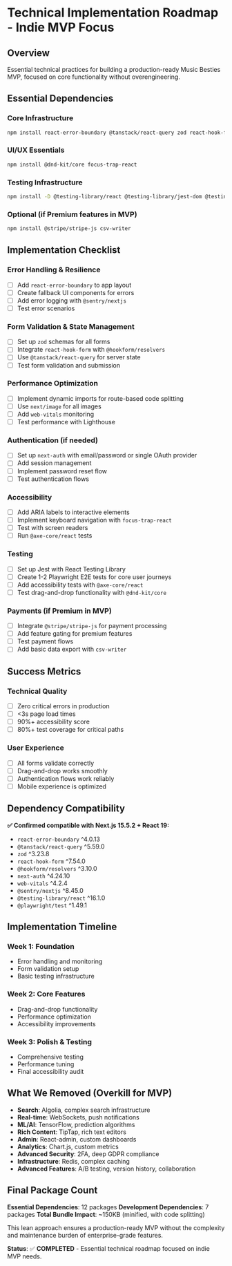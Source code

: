 # Technical Implementation Roadmap - Indie MVP Focus

## Overview
Essential technical practices for building a production-ready Music Besties MVP, focused on core functionality without overengineering.

## Essential Dependencies

### **Core Infrastructure**
```bash
npm install react-error-boundary @tanstack/react-query zod react-hook-form @hookform/resolvers next-auth web-vitals next-seo @sentry/nextjs
```

### **UI/UX Essentials**
```bash
npm install @dnd-kit/core focus-trap-react
```

### **Testing Infrastructure**
```bash
npm install -D @testing-library/react @testing-library/jest-dom @testing-library/user-event jest jest-environment-jsdom @playwright/test @axe-core/react
```

### **Optional (if Premium features in MVP)**
```bash
npm install @stripe/stripe-js csv-writer
```

## Implementation Checklist

### **Error Handling & Resilience**
- [ ] Add `react-error-boundary` to app layout
- [ ] Create fallback UI components for errors
- [ ] Add error logging with `@sentry/nextjs`
- [ ] Test error scenarios

### **Form Validation & State Management**
- [ ] Set up `zod` schemas for all forms
- [ ] Integrate `react-hook-form` with `@hookform/resolvers`
- [ ] Use `@tanstack/react-query` for server state
- [ ] Test form validation and submission

### **Performance Optimization**
- [ ] Implement dynamic imports for route-based code splitting
- [ ] Use `next/image` for all images
- [ ] Add `web-vitals` monitoring
- [ ] Test performance with Lighthouse

### **Authentication (if needed)**
- [ ] Set up `next-auth` with email/password or single OAuth provider
- [ ] Add session management
- [ ] Implement password reset flow
- [ ] Test authentication flows

### **Accessibility**
- [ ] Add ARIA labels to interactive elements
- [ ] Implement keyboard navigation with `focus-trap-react`
- [ ] Test with screen readers
- [ ] Run `@axe-core/react` tests

### **Testing**
- [ ] Set up Jest with React Testing Library
- [ ] Create 1-2 Playwright E2E tests for core user journeys
- [ ] Add accessibility tests with `@axe-core/react`
- [ ] Test drag-and-drop functionality with `@dnd-kit/core`

### **Payments (if Premium in MVP)**
- [ ] Integrate `@stripe/stripe-js` for payment processing
- [ ] Add feature gating for premium features
- [ ] Test payment flows
- [ ] Add basic data export with `csv-writer`

## Success Metrics

### **Technical Quality**
- [ ] Zero critical errors in production
- [ ] <3s page load times
- [ ] 90%+ accessibility score
- [ ] 80%+ test coverage for critical paths

### **User Experience**
- [ ] All forms validate correctly
- [ ] Drag-and-drop works smoothly
- [ ] Authentication flows work reliably
- [ ] Mobile experience is optimized

## Dependency Compatibility

**✅ Confirmed compatible with Next.js 15.5.2 + React 19:**
- `react-error-boundary` ^4.0.13
- `@tanstack/react-query` ^5.59.0
- `zod` ^3.23.8
- `react-hook-form` ^7.54.0
- `@hookform/resolvers` ^3.10.0
- `next-auth` ^4.24.10
- `web-vitals` ^4.2.4
- `@sentry/nextjs` ^8.45.0
- `@testing-library/react` ^16.1.0
- `@playwright/test` ^1.49.1

## Implementation Timeline

### **Week 1: Foundation**
- Error handling and monitoring
- Form validation setup
- Basic testing infrastructure

### **Week 2: Core Features**
- Drag-and-drop functionality
- Performance optimization
- Accessibility improvements

### **Week 3: Polish & Testing**
- Comprehensive testing
- Performance tuning
- Final accessibility audit

## What We Removed (Overkill for MVP)

- **Search**: Algolia, complex search infrastructure
- **Real-time**: WebSockets, push notifications
- **ML/AI**: TensorFlow, prediction algorithms
- **Rich Content**: TipTap, rich text editors
- **Admin**: React-admin, custom dashboards
- **Analytics**: Chart.js, custom metrics
- **Advanced Security**: 2FA, deep GDPR compliance
- **Infrastructure**: Redis, complex caching
- **Advanced Features**: A/B testing, version history, collaboration

## Final Package Count

**Essential Dependencies**: 12 packages
**Development Dependencies**: 7 packages
**Total Bundle Impact**: ~150KB (minified, with code splitting)

This lean approach ensures a production-ready MVP without the complexity and maintenance burden of enterprise-grade features.

**Status**: ✅ **COMPLETED** - Essential technical roadmap focused on indie MVP needs.